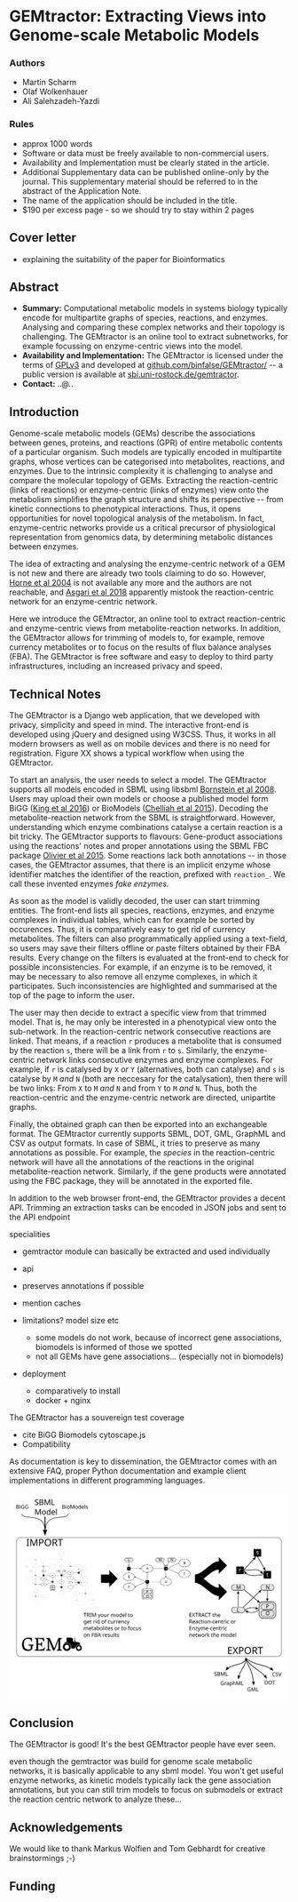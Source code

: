 # GEMtractor: Extracting Views into Genome-scale Metabolic Models

### Authors
* Martin Scharm
* Olaf Wolkenhauer
* Ali Salehzadeh-Yazdi

### Rules

* approx 1000 words
* Software or data must be freely available to non-commercial users. 
* Availability and Implementation must be clearly stated in the article.
* Additional Supplementary data can be published online-only by the journal. This supplementary material should be referred to in the abstract of the Application Note.
* The name of the application should be included in the title.
* $190 per excess page - so we should try to stay within 2 pages

## Cover letter
* explaining the suitability of the paper for Bioinformatics


## Abstract
* **Summary:** Computational metabolic models in systems biology typically encode for multipartite graphs of species, reactions, and enzymes.
Analysing and comparing these complex networks and their topology is challenging.
The GEMtractor is an online tool to extract subnetworks, for example focussing on enzyme-centric views into the model.
* **Availability and Implementation:** The GEMtractor is licensed under the terms of [GPLv3](https://www.gnu.org/licenses/gpl-3.0.en.html) and developed at [github.com/binfalse/GEMtractor/](https://github.com/binfalse/GEMtractor/) -- a public version is available at [sbi.uni-rostock.de/gemtractor](https://www.sbi.uni-rostock.de/gemtractor).
* **Contact:** ..@..


## Introduction

Genome-scale metabolic models (GEMs) describe the associations between genes, proteins, and reactions (GPR) of entire metabolic contents of a particular organism.
Such models are typically encoded in multipartite graphs, whose vertices can be categorised into metabolites, reactions, and enzymes.
Due to the intrinsic complexity it is challenging to analyse and compare the molecular topology of GEMs.
Extracting the reaction-centric (links of reactions) or enzyme-centric (links of enzymes) view onto the metabolism simplifies the graph structure and shifts its perspective -- from kinetic connections to phenotypical interactions.
Thus, it opens opportunities for novel topological analysis of the metabolism.
In fact, enzyme-centric networks provide us a critical precursor of physiological representation from genomics data, by determining metabolic distances between enzymes.

The idea of extracting and analysing the enzyme-centric network of a GEM is not new and there are already two tools claiming to do so.
However, [Horne et al 2004](https://academic.oup.com/bioinformatics/article/20/13/2050/241978) is not available any more and the authors are not reachable, and [Asgari et al 2018](https://www.ingentaconnect.com/contentone/ben/cbio/2018/00000013/00000001/art00015) apparently mistook the reaction-centric network for an enzyme-centric network.

Here we introduce the GEMtractor, an online tool to extract reaction-centric and enzyme-centric views from metabolite-reaction networks.
In addition, the GEMtractor allows for trimming of models to, for example, remove currency metabolites or to focus on the results of flux balance analyses (FBA).
The GEMtractor is free software and easy to deploy to third party infrastructures, including an increased privacy and speed.

## Technical Notes
The GEMtractor is a Django web application, that we developed with privacy, simplicity and speed in mind.
The interactive front-end is developed using jQuery and designed using W3CSS.
Thus, it works in all modern browsers as well as on mobile devices and there is no need for registration.
Figure XX shows a typical workflow when using the GEMtractor.

To start an analysis, the user needs to select a model.
The GEMtractor supports all models encoded in SBML using libsbml [Bornstein et al 2008](https://www.ncbi.nlm.nih.gov/pubmed/18252737).
Users may upload their own models or choose a published model form BiGG ([King et al 2016](https://academic.oup.com/nar/article/44/D1/D515/2502593)) or BioModels ([Chelliah et al 2015](https://nar.oxfordjournals.org/content/early/2014/11/20/nar.gku1181)).
Decoding the metabolite-reaction network from the SBML is straightforward.
However, understanding which enzyme combinations catalyse a certain reaction is a bit tricky.
The GEMtractor supports to flavours: Gene-product associations using the reactions' notes and proper annotations using the SBML FBC package [Olivier et al 2015](https://co.mbine.org/specifications/sbml.level-3.version-1.fbc.version-2.release-1).
Some reactions lack both annotations -- in those cases, the GEMtractor assumes, that there is an implicit enzyme whose identifier matches the identifier of the reaction, prefixed with `reaction_`.
We call these invented enzymes *fake enzymes.*

As soon as the model is validly decoded, the user can start trimming entities.
The front-end lists all species, reactions, enzymes, and enzyme complexes in individual tables, which can for example be sorted by occurences.
Thus, it is comparatively easy to get rid of currency metabolites.
The filters can also programmatically applied using a text-field, so users may save their filters offline or paste filters obtained by their FBA results.
Every change on the filters is evaluated at the front-end to check for possible inconsistencies.
For example, if an enzyme is to be removed, it may be necessary to also remove all enzyme complexes, in which it participates.
Such inconsistencies are highlighted and summarised at the top of the page to inform the user.

The user may then decide to extract a specific view from that trimmed model.
That is, he may only be interested in a phenotypical view onto the sub-network.
In the reaction-centric network consecutive reactions are linked.
That means, if a reaction `r` produces a metabolite that is consumed by the reaction `s`, there will be a link from `r` to `s`.
Similarly, the enzyme-centric network links consecutive enzymes and enzyme complexes.
For example, if `r` is catalysed by `X` *or* `Y` (alternatives, both can catalyse) and `s` is catalyse by `M` *and* `N` (both are neccesary for the catalysation), then there will be two links: From `X` to `M` *and* `N` and from `Y` to `M` *and* `N`.
Thus, both the reaction-centric and the enzyme-centric network are directed, unipartite graphs.

Finally, the obtained graph can then be exported into an exchangeable format.
The GEMtractor currently supports SBML, DOT, GML, GraphML and CSV as output formats.
In case of SBML, it tries to preserve as many annotations as possible.
For example, the *species* in the reaction-centric network will have all the annotations of the reactions in the original metabolite-reaction network.
Similarly, if the gene products were annotated using the FBC package, they will be annotated in the exported file.

In addition to the web browser front-end, the GEMtractor provides a decent API.
Trimming an extraction tasks can be encoded in JSON jobs and sent to the API endpoint

specialities
* gemtractor module can basically be extracted and used individually
* api
* preserves annotations if possible
* mention caches


* limitations? model size etc
  * some models do not work, because of incorrect gene associations, biomodels is informed of those we spotted
  * not all GEMs have gene associations... (especially not in biomodels)


* deployment
  * comparatively to install
  * docker + nginx

The GEMtractor has a souvereign test coverage


* cite BiGG Biomodels cytoscape.js
* Compatibility

As documentation is key to dissemination, the GEMtractor comes with an extensive FAQ, proper Python documentation and example client implementations in different programming languages.


![workflow](fig.svg)


## Conclusion

The GEMtractor is good!
It's the best GEMtractor people have ever seen.

even though the gemtractor was build for genome scale metabolic networks, it is basically applicable to any sbml model. You won't get useful enzyme networks, as kinetic models typically lack the gene association annotations, but you can still trim models to focus on submodels or extract the reaction centric network to analyze these...

## Acknowledgements

We would like to thank Markus Wolfien and Tom Gebhardt for creative brainstormings ;-)

## Funding


